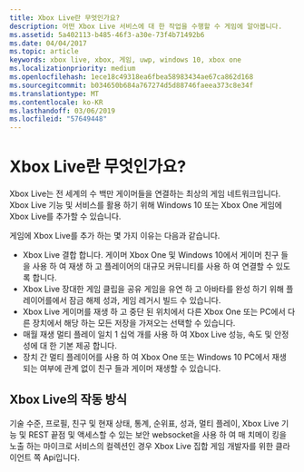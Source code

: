 ```yaml
---
title: Xbox Live란 무엇인가요?
description: 어떤 Xbox Live 서비스에 대 한 작업을 수행할 수 게임에 알아봅니다.
ms.assetid: 5a402113-b485-46f3-a30e-73f4b71492b6
ms.date: 04/04/2017
ms.topic: article
keywords: xbox live, xbox, 게임, uwp, windows 10, xbox one
ms.localizationpriority: medium
ms.openlocfilehash: 1ece18c49318ea6fbea58983434ae67ca862d168
ms.sourcegitcommit: b034650b684a767274d5d88746faeea373c8e34f
ms.translationtype: MT
ms.contentlocale: ko-KR
ms.lasthandoff: 03/06/2019
ms.locfileid: "57649448"
---
```

# <a name="what-is-xbox-live"></a>Xbox Live란 무엇인가요?

Xbox Live는 전 세계의 수 백만 게이머들을 연결하는 최상의 게임 네트워크입니다. Xbox Live 기능 및 서비스를 활용 하기 위해 Windows 10 또는 Xbox One 게임에 Xbox Live를 추가할 수 있습니다.

게임에 Xbox Live를 추가 하는 몇 가지 이유는 다음과 같습니다.

- Xbox Live 결합 합니다. 게이머 Xbox One 및 Windows 10에서 게이머 친구 들을 사용 하 여 재생 하 고 플레이어의 대규모 커뮤니티를 사용 하 여 연결할 수 있도록 합니다.
- Xbox Live 장대한 게임 클립을 공유 게임을 유연 하 고 아바타를 완성 하기 위해 플레이어를에서 잠금 해제 성과, 게임 레거시 빌드 수 있습니다.
- Xbox Live 게이머를 재생 하 고 중단 된 위치에서 다른 Xbox One 또는 PC에서 다른 장치에서 해당 하는 모든 저장을 가져오는 선택할 수 있습니다.
- 매월 재생 멀티 플레이 일치 1 십억 개를 사용 하 여 Xbox Live 성능, 속도 및 안정성에 대 한 기본 제공 합니다.
- 장치 간 멀티 플레이어를 사용 하 여 Xbox One 또는 Windows 10 PC에서 재생 되는 여부에 관계 없이 친구 들과 게이머 재생할 수 있습니다.

## <a name="how-xbox-live-works"></a>Xbox Live의 작동 방식

기술 수준, 프로필, 친구 및 현재 상태, 통계, 순위표, 성과, 멀티 플레이, Xbox Live 기능 및 REST 끝점 및 액세스할 수 있는 보안 websocket을 사용 하 여 매 치메이 킹을 노출 하는 마이크로 서비스의 컬렉션인 경우 Xbox Live 집합 게임 개발자를 위한 클라이언트 쪽 Api입니다.
